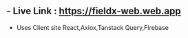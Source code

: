 
 ## - Live Link : https://fieldx-web.web.app

 - Uses Client site React,Axiox,Tanstack Query,Firebase
